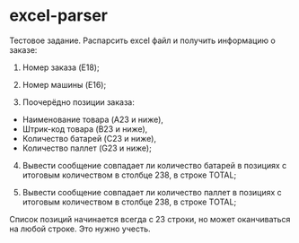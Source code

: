# excel-parser
Тестовое задание. Распарсить excel файл и получить информацию о заказе:

1.	Номер заказа (E18); 

2.	Номер машины (E16); 

3.	Поочерёдно позиции заказа: 
 - Наименование товара (A23 и ниже), 
 - Штрик-код товара (B23 и ниже), 
 - Количество батарей (C23 и ниже), 
 - Количество паллет (G23 и ниже); 

4.	Вывести сообщение совпадает ли количество батарей в позициях с итоговым количеством в столбце 238, в строке TOTAL; 

5.	Вывести сообщение совпадает ли количество паллет в позициях с итоговым количеством в столбце 238, в строке TOTAL;  

Список позиций начинается всегда с 23 строки, но может оканчиваться на любой строке. Это нужно учесть. 
